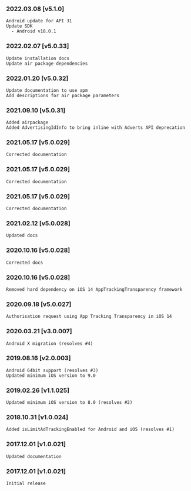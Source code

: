 ### 2022.03.08 [v5.1.0]

```
Android update for API 31
Update SDK 
  - Android v18.0.1
```

### 2022.02.07 [v5.0.33]

```
Update installation docs
Update air package dependencies
```

### 2022.01.20 [v5.0.32]

```
Update documentation to use apm
Add descriptions for air package parameters
```

### 2021.09.10 [v5.0.31]

```
Added airpackage
Added AdvertisingIdInfo to bring inline with Adverts API deprecation
```



### 2021.05.17 [v5.0.029]

```
Corrected documentation
```


### 2021.05.17 [v5.0.029]

```
Corrected documentation
```


### 2021.05.17 [v5.0.029]

```
Corrected documentation
```


### 2021.02.12 [v5.0.028]

```
Updated docs
```


### 2020.10.16 [v5.0.028]

```
Corrected docs
```


### 2020.10.16 [v5.0.028]

```
Removed hard dependency on iOS 14 AppTrackingTransparency framework
```


### 2020.09.18 [v5.0.027]

```
Authorisation request using App Tracking Transparency in iOS 14
```


### 2020.03.21 [v3.0.007]

```
Android X migration (resolves #4)
```


### 2019.08.16 [v2.0.003]

```
Android 64bit support (resolves #3)
Updated minimum iOS version to 9.0
```


### 2019.02.26 [v1.1.025]

```
Updated minimum iOS version to 8.0 (resolves #2)
```


### 2018.10.31 [v1.0.024]

```
Added isLimitAdTrackingEnabled for Android and iOS (resolves #1)
```


### 2017.12.01 [v1.0.021]

```
Updated documentation
```


### 2017.12.01 [v1.0.021]

```
Initial release
```
